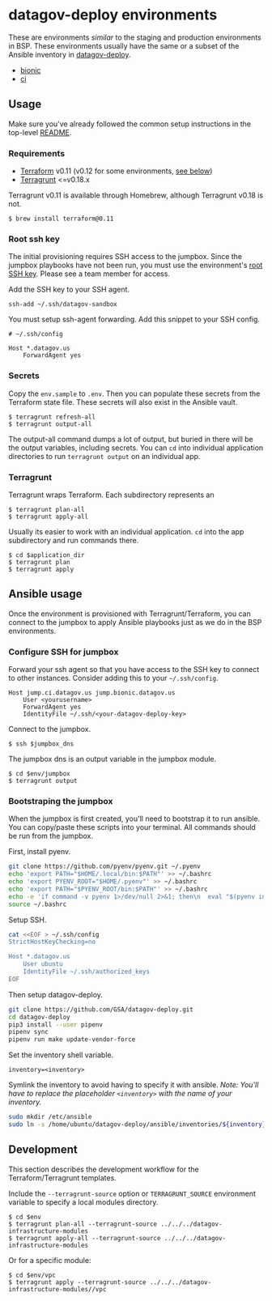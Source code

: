 # datagov-deploy environments

These are environments _similar_ to the staging and production environments in
BSP. These environments usually have the same or a subset of the Ansible
inventory in [datagov-deploy](https://github.com/GSA/datagov-deploy).

- [bionic](../bionic/README.md)
- [ci](../ci/README.md)


## Usage

Make sure you've already followed the common setup instructions in the top-level
[README](../README.md).


### Requirements

- [Terraform](https://www.terraform.io/intro/getting-started/install.html) v0.11
  (v0.12 for some environments, [see below](#environments))
- [Terragrunt](https://github.com/gruntwork-io/terragrunt/releases?after=v0.19.0) <=v0.18.x

Terragrunt v0.11 is available through Homebrew, although Terragrunt v0.18 is
not.

    $ brew install terraform@0.11


### Root ssh key

The initial provisioning requires SSH access to the jumpbox. Since the jumpbox
playbooks have not been run, you must use the environment's [root SSH
key](https://drive.google.com/drive/folders/10-hk-IqA0jQAW6727pKmW46EF-nHiNLr).
Please see a team member for access.

Add the SSH key to your SSH agent.

    ssh-add ~/.ssh/datagov-sandbox

You must setup ssh-agent forwarding. Add this snippet to your SSH config.

```
# ~/.ssh/config

Host *.datagov.us
    ForwardAgent yes
```


### Secrets

Copy the `env.sample` to `.env`. Then you can populate these secrets from the
Terraform state file. These secrets will also exist in the Ansible vault.

    $ terragrunt refresh-all
    $ terragrunt output-all

The output-all command dumps a lot of output, but buried in there will be the
output variables, including secrets. You can `cd` into individual application
directories to run `terragrunt output` on an individual app.


### Terragrunt

Terragrunt wraps Terraform. Each subdirectory represents an


    $ terragrunt plan-all
    $ terragrunt apply-all

Usually its easier to work with an individual application. `cd` into the app
subdirectory and run commands there.

    $ cd $application_dir
    $ terragrunt plan
    $ terragrunt apply


## Ansible usage

Once the environment is provisioned with Terragrunt/Terraform, you can connect
to the jumpbox to apply Ansible playbooks just as we do in the BSP environments.


### Configure SSH for jumpbox

Forward your ssh agent so that you have access to the SSH key to connect to
other instances. Consider adding this to your `~/.ssh/config`.

```
Host jump.ci.datagov.us jump.bionic.datagov.us
    User <yourusername>
    ForwardAgent yes
    IdentityFile ~/.ssh/<your-datagov-deploy-key>
```

Connect to the jumpbox.

    $ ssh $jumpbox_dns

The jumpbox dns is an output variable in the jumpbox module.

    $ cd $env/jumpbox
    $ terragrunt output


### Bootstraping the jumpbox

When the jumpbox is first created, you'll need to bootstrap it to run ansible.
You can copy/paste these scripts into your terminal. All commands should be run
from the jumpbox.

First, install pyenv.

```bash
git clone https://github.com/pyenv/pyenv.git ~/.pyenv
echo 'export PATH="$HOME/.local/bin:$PATH"' >> ~/.bashrc
echo 'export PYENV_ROOT="$HOME/.pyenv"' >> ~/.bashrc
echo 'export PATH="$PYENV_ROOT/bin:$PATH"' >> ~/.bashrc
echo -e 'if command -v pyenv 1>/dev/null 2>&1; then\n  eval "$(pyenv init -)"\nfi' >> ~/.bashrc
source ~/.bashrc
```

Setup SSH.

```bash
cat <<EOF > ~/.ssh/config
StrictHostKeyChecking=no

Host *.datagov.us
    User ubuntu
    IdentityFile ~/.ssh/authorized_keys
EOF
```

Then setup datagov-deploy.

```bash
git clone https://github.com/GSA/datagov-deploy.git
cd datagov-deploy
pip3 install --user pipenv
pipenv sync
pipenv run make update-vendor-force
```

Set the inventory shell variable.

```
inventory=<inventory>
```

Symlink the inventory to avoid having to specify it with ansible. _Note: You'll have to
replace the placeholder `<inventory>` with the name of your inventory._

```bash
sudo mkdir /etc/ansible
sudo ln -s /home/ubuntu/datagov-deploy/ansible/inventories/${inventory} /etc/ansible/hosts
```


## Development

This section describes the development workflow for the Terraform/Terragrunt
templates.

Include the `--terragrunt-source` option or `TERRAGRUNT_SOURCE` environment
variable to specify a local modules directory.

    $ cd $env
    $ terragrunt plan-all --terragrunt-source ../../../datagov-infrastructure-modules
    $ terragrunt apply-all --terragrunt-source ../../../datagov-infrastructure-modules

Or for a specific module:

    $ cd $env/vpc
    $ terragrunt apply --terragrunt-source ../../../datagov-infrastructure-modules//vpc
